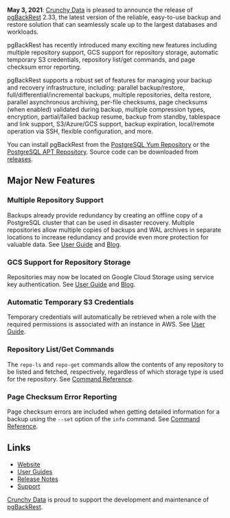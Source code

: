 **May 3, 2021**: [Crunchy Data](https://www.crunchydata.com) is pleased to announce the release of [pgBackRest](https://pgbackrest.org/) 2.33, the latest version of the reliable, easy-to-use backup and restore solution that can seamlessly scale up to the largest databases and workloads.

pgBackRest has recently introduced many exciting new features including multiple repository support, GCS support for repository storage, automatic temporary S3 credentials, repository list/get commands, and page checksum error reporting.

pgBackRest supports a robust set of features for managing your backup and recovery infrastructure, including: parallel backup/restore, full/differential/incremental backups, multiple repositories, delta restore, parallel asynchronous archiving, per-file checksums, page checksums (when enabled) validated during backup, multiple compression types, encryption, partial/failed backup resume, backup from standby, tablespace and link support, S3/Azure/GCS support, backup expiration, local/remote operation via SSH, flexible configuration, and more.

You can install pgBackRest from the [PostgreSQL Yum Repository](https://yum.postgresql.org/) or the [PostgreSQL APT Repository](https://apt.postgresql.org). Source code can be downloaded from [releases](https://github.com/pgbackrest/pgbackrest/releases).

## Major New Features

### Multiple Repository Support

Backups already provide redundancy by creating an offline copy of a PostgreSQL cluster that can be used in disaster recovery. Multiple repositories allow multiple copies of backups and WAL archives in separate locations to increase redundancy and provide even more protection for valuable data. See [User Guide](https://pgbackrest.org/user-guide.html#multi-repo) and [Blog](https://blog.crunchydata.com/blog/introducing-pgbackrest-multiple-repository-support).

### GCS Support for Repository Storage

Repositories may now be located on Google Cloud Storage using service key authentication. See [User Guide](https://pgbackrest.org/user-guide.html#gcs-support) and [Blog](https://blog.crunchydata.com/blog/announcing-google-cloud-storage-gcs-support-for-pgbackrest).

### Automatic Temporary S3 Credentials

Temporary credentials will automatically be retrieved when a role with the required permissions is associated with an instance in AWS. See [User Guide](https://pgbackrest.org/user-guide.html#s3-support).

### Repository List/Get Commands

The `repo-ls` and `repo-get` commands allow the contents of any repository to be listed and fetched, respectively, regardless of which storage type is used for the repository. See [Command Reference](https://pgbackrest.org/command.html).

### Page Checksum Error Reporting

Page checksum errors are included when getting detailed information for a backup using the `--set` option of the `info` command. See [Command Reference](https://pgbackrest.org/command.html#command-info).

## Links
- [Website](https://pgbackrest.org)
- [User Guides](https://pgbackrest.org/user-guide-index.html)
- [Release Notes](https://pgbackrest.org/release.html)
- [Support](http://pgbackrest.org/#support)

[Crunchy Data](https://www.crunchydata.com) is proud to support the development and maintenance of [pgBackRest](https://github.com/pgbackrest/pgbackrest).
